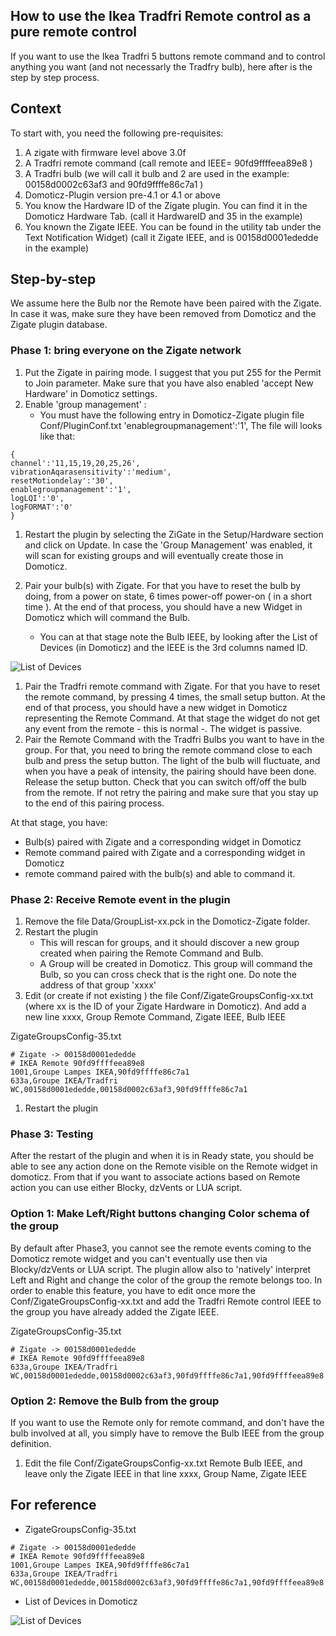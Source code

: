 ## How to use the Ikea Tradfri Remote control as a pure remote control

If you want to use the Ikea Tradfri 5 buttons remote command and to control anything you want (and not necessarly the Tradfry bulb), here after is the step by step process.


## Context

To start with, you need the following pre-requisites:
1. A zigate  with firmware level above 3.0f
1. A Tradfri remote command (call remote and IEEE= 90fd9ffffeea89e8 )
1. A Tradfri bulb (we will call it bulb and 2 are used in the example: 00158d0002c63af3 and 90fd9ffffe86c7a1 )
1. Domoticz-Plugin version pre-4.1 or 4.1 or above
1. You know the Hardware ID of the Zigate plugin. You can find it in the Domoticz Hardware Tab. (call it HardwareID and 35 in the example)
1. You known the Zigate IEEE. You can be found in the utility tab under the Text Notification Widget) (call it Zigate IEEE, and is 00158d0001ededde in the example)


## Step-by-step

We assume here the Bulb nor the Remote have been paired with the Zigate. In case it was, make sure they have been removed from Domoticz and the Zigate plugin database.

### Phase 1: bring everyone on the Zigate network

1. Put the Zigate in pairing mode. I suggest that you put 255 for the Permit to Join parameter.
Make sure that you have also enabled 'accept New Hardware' in Domoticz settings.
1. Enable 'group management' :
   * You must have the following entry in Domoticz-Zigate plugin file Conf/PluginConf.txt 'enablegroupmanagement':'1',
   The file will looks like that:

```   
{
channel':'11,15,19,20,25,26',
vibrationAqarasensitivity':'medium',
resetMotiondelay':'30',
enablegroupmanagement':'1',
logLQI':'0',
logFORMAT':'0'
}
```

1. Restart the plugin by selecting the ZiGate in the Setup/Hardware section and click on Update. In case the 'Group Management' was enabled, it will scan for existing groups and will eventually create those in Domoticz.

1. Pair your bulb(s) with Zigate. For that you have to reset the bulb by doing, from a power on state, 6 times power-off power-on ( in a short time ). At the end of that process, you should have a new Widget in Domoticz which will command the Bulb.
   * You can at that stage note the Bulb IEEE, by looking after the List of Devices (in Domoticz) and the IEEE is the 3rd columns named ID.

![List of Devices](../Images/Domoticz-ListOfDevices.png)

1. Pair the Tradfri remote command with Zigate. For that you have to reset the remote command, by pressing 4 times, the small setup button. At the end of that process, you should have a new widget in Domoticz representing the Remote Command. At that stage the widget do not get any event from the remote - this is normal -. The widget is passive.
1. Pair the Remote Command with the Tradfri Bulbs you want to have in the group. For that, you need to bring the remote command close to each bulb and press the setup button. The light of the bulb will fluctuate, and when you have a peak of intensity, the pairing should have been done. Release the setup button. Check that you can switch off/off the bulb from the remote. If not retry the pairing and make sure that you stay up to the end of this pairing process.

At that stage, you have:
* Bulb(s) paired with Zigate and a corresponding widget in Domoticz
* Remote command paired with Zigate and a corresponding widget in Domoticz
* remote command paired with the bulb(s) and able to command it.

### Phase 2: Receive Remote event in the plugin


1. Remove the file Data/GroupList-xx.pck in the Domoticz-Zigate folder.
1. Restart the plugin
   * This will rescan for groups, and it should discover a new group created when pairing the Remote Command and Bulb.
   * A Group will be created in Domoticz. This group will command the Bulb, so you can cross check that is the right one. Do note the address of that group 'xxxx'
1. Edit (or create if not existing ) the file Conf/ZigateGroupsConfig-xx.txt (where xx is the ID of your Zigate Hardware in Domoticz). And add a new line
	xxxx, Group Remote Command, Zigate IEEE, Bulb IEEE

ZigateGroupsConfig-35.txt
```
# Zigate -> 00158d0001ededde
# IKEA Remote 90fd9ffffeea89e8
1001,Groupe Lampes IKEA,90fd9ffffe86c7a1
633a,Groupe IKEA/Tradfri WC,00158d0001ededde,00158d0002c63af3,90fd9ffffe86c7a1
```


1. Restart the plugin


### Phase 3: Testing

After the restart of the plugin and when it is in Ready state, you should be able to see any action done on the Remote visible on the Remote widget in domoticz.
From that if you want to associate actions based on Remote action you can use either Blocky, dzVents or LUA script.

### Option 1: Make Left/Right buttons changing Color schema of the group

By default after Phase3, you cannot see the remote events coming to the Domoticz remote widget and you can't eventually use then via Blocky/dzVents or LUA script.
The plugin allow also to 'natively' interpret Left and Right and change the color of the group the remote belongs too.
In order to enable this feature, you have to edit once more the Conf/ZigateGroupsConfig-xx.txt and add the Tradfri Remote control IEEE to the group you have already added the Zigate IEEE.

ZigateGroupsConfig-35.txt

```
# Zigate -> 00158d0001ededde
# IKEA Remote 90fd9ffffeea89e8
633a,Groupe IKEA/Tradfri WC,00158d0001ededde,00158d0002c63af3,90fd9ffffe86c7a1,90fd9ffffeea89e8
```

### Option 2: Remove the Bulb from the group

If you want to use the Remote only for remote command, and don't have the bulb involved at all, you simply have to remove the Bulb IEEE from the group definition.

1. Edit the file Conf/ZigateGroupsConfig-xx.txt
   Remote Bulb IEEE, and leave only the Zigate IEEE in that line
	xxxx, Group Name, Zigate IEEE



## For reference

* ZigateGroupsConfig-35.txt

```
# Zigate -> 00158d0001ededde
# IKEA Remote 90fd9ffffeea89e8
1001,Groupe Lampes IKEA,90fd9ffffe86c7a1
633a,Groupe IKEA/Tradfri WC,00158d0001ededde,00158d0002c63af3,90fd9ffffe86c7a1,90fd9ffffeea89e8
```

* List of Devices in Domoticz

![List of Devices](../Images/Domoticz-ListOfDevices.png)
